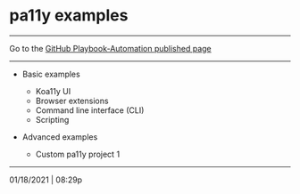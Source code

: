 # pa11y examples

<hr>

Go to the [GitHub Playbook-Automation published page](https://section508coordinators.github.io/Dev-Automation/)

<hr>

  * Basic examples

      * Koa11y UI
      * Browser extensions
      * Command line interface (CLI)
      * Scripting
  * Advanced examples

      * Custom pa11y project 1

<hr>

01/18/2021 | 08:29p
